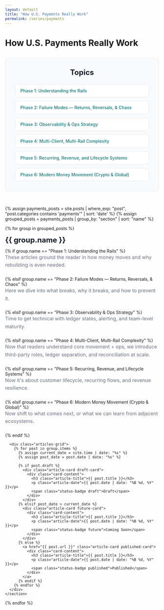 ```yaml
---
layout: default
title: "How U.S. Payments Really Work"
permalink: /series/payments
---
```

# How U.S. Payments Really Work

<!-- Table of Contents -->
<div class="toc-container">
  <h2 class="toc-title">Topics</h2>
  <nav class="toc-nav">
    <a href="#phase-1" class="toc-link">Phase 1: Understanding the Rails</a>
    <a href="#phase-2" class="toc-link">Phase 2: Failure Modes — Returns, Reversals, & Chaos</a>
    <a href="#phase-3" class="toc-link">Phase 3: Observability & Ops Strategy</a>
    <a href="#phase-4" class="toc-link">Phase 4: Multi-Client, Multi-Rail Complexity</a>
    <a href="#phase-5" class="toc-link">Phase 5: Recurring, Revenue, and Lifecycle Systems</a>
    <a href="#phase-6" class="toc-link">Phase 6: Modern Money Movement (Crypto & Global)</a>
  </nav>
</div>

<!-- Series Articles -->
<div class="series-articles-container">
  {% assign payments_posts = site.posts | where_exp: "post", "post.categories contains 'payments'" | sort: 'date' %}
  {% assign grouped_posts = payments_posts | group_by: "section" | sort: "name" %}
  
  {% for group in grouped_posts %}
    <section class="phase-section" id="phase-{{ forloop.index }}">
      <h2 class="phase-title">{{ group.name }}</h2>
      {% if group.name == "Phase 1: Understanding the Rails" %}
        <p class="phase-description">These articles ground the reader in how money moves and why rebuilding is even needed.</p>
      {% elsif group.name == "Phase 2: Failure Modes — Returns, Reversals, & Chaos" %}
        <p class="phase-description">Here we dive into what breaks, why it breaks, and how to prevent it.</p>
      {% elsif group.name == "Phase 3: Observability & Ops Strategy" %}
        <p class="phase-description">Time to get technical with ledger states, alerting, and team-level maturity.</p>
      {% elsif group.name == "Phase 4: Multi-Client, Multi-Rail Complexity" %}
        <p class="phase-description">Now that readers understand core movement + ops, we introduce third-party roles, ledger separation, and reconciliation at scale.</p>
      {% elsif group.name == "Phase 5: Recurring, Revenue, and Lifecycle Systems" %}
        <p class="phase-description">Now it's about customer lifecycle, recurring flows, and revenue resilience.</p>
      {% elsif group.name == "Phase 6: Modern Money Movement (Crypto & Global)" %}
        <p class="phase-description">Now shift to what comes next, or what we can learn from adjacent ecosystems.</p>
      {% endif %}
      
      <div class="articles-grid">
        {% for post in group.items %}
          {% assign current_date = site.time | date: "%s" %}
          {% assign post_date = post.date | date: "%s" %}
          
          {% if post.draft %}
            <div class="article-card draft-card">
              <div class="card-content">
                <h3 class="article-title">{{ post.title }}</h3>
                <p class="article-date">{{ post.date | date: "%B %d, %Y" }}</p>
                <span class="status-badge draft">Draft</span>
              </div>
            </div>
          {% elsif post_date > current_date %}
            <div class="article-card future-card">
              <div class="card-content">
                <h3 class="article-title">{{ post.title }}</h3>
                <p class="article-date">{{ post.date | date: "%B %d, %Y" }}</p>
                <span class="status-badge future">Coming Soon</span>
              </div>
            </div>
          {% else %}
            <a href="{{ post.url }}" class="article-card published-card">
              <div class="card-content">
                <h3 class="article-title">{{ post.title }}</h3>
                <p class="article-date">{{ post.date | date: "%B %d, %Y" }}</p>
                <span class="status-badge published">Published</span>
              </div>
            </a>
          {% endif %}
        {% endfor %}
      </div>
    </section>
  {% endfor %}
</div>

<style>
/* Table of Contents */
.toc-container {
  background: #f8fafc;
  border: 1px solid #e2e8f0;
  border-radius: 12px;
  padding: 2rem;
  margin: 2rem 0 3rem 0;
}

.toc-title {
  font-size: 1.5rem;
  font-weight: 700;
  color: #111827;
  margin: 0 0 1.5rem 0;
  text-align: center;
}

.toc-nav {
  display: flex;
  flex-direction: column;
  gap: 0.75rem;
}

.toc-link {
  display: block;
  padding: 0.75rem 1rem;
  background: white;
  border: 1px solid #e2e8f0;
  border-radius: 8px;
  color: #157878;
  text-decoration: none;
  font-weight: 500;
  transition: all 0.2s ease;
}

.toc-link:hover {
  background: #f0fdf4;
  border-color: #157878;
  transform: translateX(4px);
}

/* Series Articles Cards */
.series-articles-container {
  margin-bottom: 3rem;
}

.articles-grid {
  display: flex;
  flex-direction: column;
  gap: 1.5rem;
  margin-top: 1.5rem;
}

.article-card {
  background: white;
  border-radius: 12px;
  padding: 1.5rem;
  text-decoration: none;
  color: inherit;
  transition: all 0.2s ease;
  box-shadow: 0 1px 3px rgba(0, 0, 0, 0.1);
  border: 2px solid transparent;
}

.article-card:hover {
  transform: translateY(-2px);
  box-shadow: 0 8px 25px rgba(0, 0, 0, 0.15);
}

/* Published Card Styling */
.published-card {
  border-color: #157878;
}

.published-card:hover {
  border-color: #0f5a5a;
  background: #f8fffe;
}

/* Draft Card Styling */
.draft-card {
  background: #f9fafb;
  border-color: #d1d5db;
  opacity: 0.8;
  cursor: default;
}

.draft-card:hover {
  background: #f3f4f6;
  border-color: #9ca3af;
}

/* Future Card Styling */
.future-card {
  background: #f3f4f6;
  border-color: #9ca3af;
  opacity: 0.9;
  cursor: default;
}

.future-card:hover {
  background: #e5e7eb;
  border-color: #6b7280;
}

/* Phase Section Styling */
.phase-section {
  margin-bottom: 3rem;
}

.phase-title {
  font-size: 1.5rem;
  font-weight: 700;
  color: #111827;
  margin: 0 0 0.75rem 0;
  line-height: 1.3;
}

.phase-description {
  font-size: 1rem;
  color: #6b7280;
  margin: 0 0 1.5rem 0;
  line-height: 1.6;
  max-width: 800px;
}

/* Card Content */
.card-content {
  display: flex;
  flex-direction: column;
  gap: 0.75rem;
}

.article-title {
  margin: 0;
  font-size: 1.125rem;
  font-weight: 600;
  line-height: 1.4;
  color: #111827;
}

.published-card .article-title {
  color: #157878;
}

.draft-card .article-title {
  color: #6b7280;
  font-style: italic;
}

.article-date {
  margin: 0;
  font-size: 0.875rem;
  color: #6b7280;
  font-weight: 500;
}

.published-card .article-date {
  color: #059669;
}

.draft-card .article-date {
  color: #9ca3af;
  font-style: italic;
}

/* Date Styling */
.published-date {
  color: #059669;
  font-weight: 500;
}

.draft-date {
  color: #6b7280;
  font-style: italic;
}

/* Title Styling */
.published-title {
  color: #157878;
  text-decoration: none;
  font-weight: 500;
  transition: color 0.2s ease;
}

.published-title:hover {
  color: #0f5a5a;
  text-decoration: underline;
}

.draft-title {
  color: #6b7280;
  font-style: italic;
}

/* Status Badge Styling */
.status-badge {
  display: inline-block;
  padding: 0.25rem 0.75rem;
  border-radius: 12px;
  font-size: 0.75rem;
  font-weight: 600;
  text-transform: uppercase;
  letter-spacing: 0.05em;
}

.status-badge.published {
  background: #d1fae5;
  color: #065f46;
}

.status-badge.draft {
  background: #f3f4f6;
  color: #6b7280;
}

.status-badge.future {
  background: #fef3c7;
  color: #92400e;
}

/* Responsive Table */
@media (max-width: 768px) {
  .series-table {
    font-size: 0.875rem;
  }
  
  .series-table th,
  .series-table td {
    padding: 0.75rem 0.5rem;
  }
  
  .series-table th:nth-child(3),
  .series-table td:nth-child(3) {
    display: none; /* Hide status column on mobile */
  }
}

.space-y-3 > * + * {
  margin-top: 12px;
}

.space-y-6 > * + * {
  margin-top: 24px;
}

.text-accent {
  color: var(--accent);
  text-decoration: none;
}

.text-accent:hover {
  text-decoration: underline;
}

.text-green-600 {
  color: #16a34a;
}

.text-gray-600 {
  color: #4b5563;
}

.text-gray-500 {
  color: #6b7280;
}

.bg-gray-50 {
  background-color: #f9fafb;
}

/* Published Article Styling - Entire Card Clickable */
.published-article-link {
  display: block;
  border: 2px solid #157878;
  border-radius: 8px;
  background-color: white;
  padding: 1.5rem;
  text-decoration: none;
  color: inherit;
  transition: all 0.2s ease;
}

.published-article-link:hover {
  border-color: #0f6b6b;
  background-color: #f8fffe;
  transform: translateY(-1px);
  box-shadow: 0 4px 12px rgba(21, 120, 120, 0.15);
  text-decoration: none;
}

.published-article-link .article-title {
  color: #157878;
  transition: color 0.2s ease;
}

.published-article-link:hover .article-title {
  color: #0f6b6b;
}

/* Unpublished Article Styling - Clear but Minimalistic */
.unpublished-article {
  border: 2px solid #d1d5db;
  border-radius: 8px;
  background-color: #f9fafb;
  padding: 1.5rem;
  transition: all 0.2s ease;
}

.unpublished-article:hover {
  border-color: #9ca3af;
  background-color: #f3f4f6;
}

/* Spacing improvements */
.article-title {
  margin: 0;
  line-height: 1.4;
}

.published-badge {
  margin-left: 1rem;
  white-space: nowrap;
}

.unpublished-section {
  border: 2px solid #d1d5db;
  border-radius: 8px;
  background-color: #f9fafb;
  transition: all 0.2s ease;
}

.unpublished-section:hover {
  border-color: #9ca3af;
}

.flex {
  display: flex;
}

.justify-between {
  justify-content: space-between;
}

.items-center {
  align-items: center;
}

@media (max-width: 640px) {
  .flex {
    flex-direction: column;
    align-items: flex-start;
    gap: 12px;
  }
  
  .justify-between {
    justify-content: flex-start;
  }
  
  .published-article-link,
  .unpublished-article {
    padding: 1.25rem;
  }
  
  .published-badge {
    margin-left: 0;
    margin-top: 0.5rem;
  }
}
</style>
